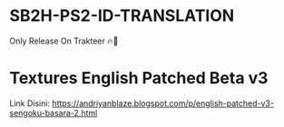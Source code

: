 # SB2H-PS2-ID-TRANSLATION
Only Release On Trakteer 🔥🗿
# Textures English Patched Beta v3
Link Disini:
https://andriyanblaze.blogspot.com/p/english-patched-v3-sengoku-basara-2.html
